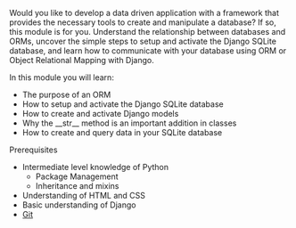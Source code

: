 Would you like to develop a data driven application with a framework that provides the necessary tools to create and manipulate a database? If so, this module is for you. Understand the relationship between databases and ORMs, uncover the simple steps to setup and activate the Django SQLite database, and learn how to communicate with your database using ORM or Object Relational Mapping with Django. 

In this module you will learn:

- The purpose of an ORM
- How to setup and activate the Django SQLite database
- How to create and activate Django models
- Why the \_\_str__ method is an important addition in classes
- How to create and query data in your SQLite database

Prerequisites

- Intermediate level knowledge of Python
  - Package Management
  - Inheritance and mixins
- Understanding of HTML and CSS
- Basic understanding of Django
- [Git](https://git-scm.com/)
